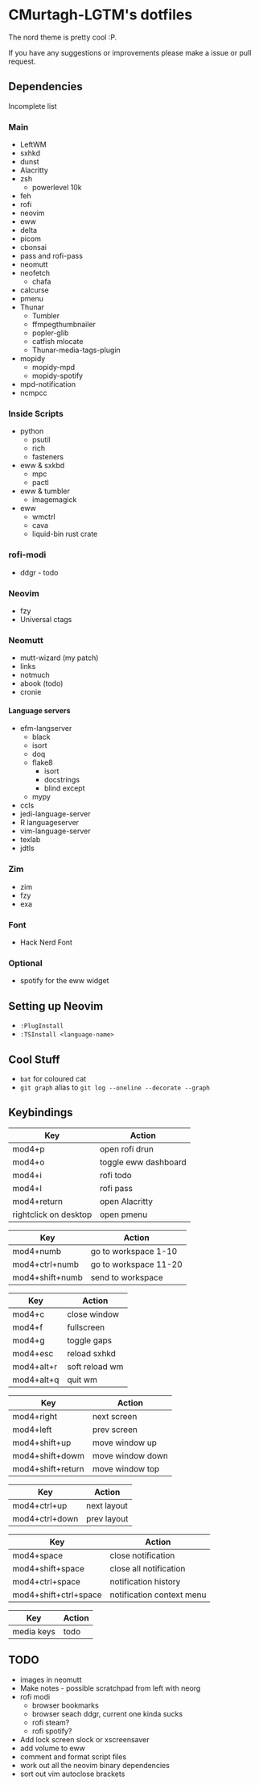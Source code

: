 # CMurtagh-LGTM's dotfiles

The nord theme is pretty cool :P.

If you have any suggestions or improvements please make a issue or pull request.

## Dependencies

Incomplete list

### Main
- LeftWM
- sxhkd
- dunst
- Alacritty
- zsh
    - powerlevel 10k
- feh
- rofi
- neovim
- eww
- delta
- picom
- cbonsai
- pass and rofi-pass
- neomutt
- neofetch
    - chafa
- calcurse
- pmenu
- Thunar
    - Tumbler
    - ffmpegthumbnailer
    - popler-glib
    - catfish mlocate
    - Thunar-media-tags-plugin
- mopidy
    - mopidy-mpd
    - mopidy-spotify
- mpd-notification
- ncmpcc

### Inside Scripts
- python
	- psutil
    - rich
    - fasteners
- eww & sxkbd
    - mpc
    - pactl
- eww & tumbler
    - imagemagick
- eww
    - wmctrl
    - cava
    - liquid-bin rust crate

### rofi-modi
- ddgr - todo

### Neovim
- fzy
- Universal ctags

### Neomutt
- mutt-wizard (my patch)
- links
- notmuch
- abook (todo)
- cronie

#### Language servers
- efm-langserver
    - black
    - isort
    - doq
    - flake8
        - isort
        - docstrings
        - blind except
    - mypy
- ccls
- jedi-language-server
- R languageserver
- vim-language-server
- texlab
- jdtls

### Zim
- zim
- fzy
- exa

### Font
- Hack Nerd Font

### Optional
- spotify for the eww widget

## Setting up Neovim
- `:PlugInstall`
- `:TSInstall <language-name>`

## Cool Stuff
- `bat` for coloured cat
- `git graph` alias to `git log --oneline --decorate --graph`

## Keybindings
Key 					| Action
------------------------|----------------------
mod4+p					| open rofi drun
mod4+o					| toggle eww dashboard
mod4+i                  | rofi todo
mod4+l                  | rofi pass
mod4+return     		| open Alacritty
rightclick on desktop   | open pmenu

Key 					| Action
------------------------|----------------------
mod4+numb				| go to workspace 1-10
mod4+ctrl+numb			| go to workspace 11-20
mod4+shift+numb 		| send to workspace

Key 					| Action
------------------------|----------------------
mod4+c      			| close window
mod4+f                  | fullscreen
mod4+g                  | toggle gaps
mod4+esc                | reload sxhkd
mod4+alt+r		        | soft reload wm
mod4+alt+q		    	| quit wm

Key 					| Action
------------------------|----------------------
mod4+right				| next screen
mod4+left				| prev screen
mod4+shift+up			| move window up
mod4+shift+dowm			| move window down
mod4+shift+return		| move window top

Key 					| Action
------------------------|----------------------
mod4+ctrl+up			| next layout
mod4+ctrl+down			| prev layout

Key 					| Action
------------------------|----------------------
mod4+space				| close notification
mod4+shift+space		| close all notification
mod4+ctrl+space			| notification history
mod4+shift+ctrl+space	| notification context menu

Key 					| Action
------------------------|----------------------
media keys				| todo

## TODO
- images in neomutt
- Make notes - possible scratchpad from left with neorg
- rofi modi
    - browser bookmarks
    - browser seach ddgr, current one kinda sucks
    - rofi steam?
    - rofi spotify?
- Add lock screen slock or xscreensaver
- add volume to eww
- comment and format script files
- work out all the neovim binary dependencies
- sort out vim autoclose brackets
